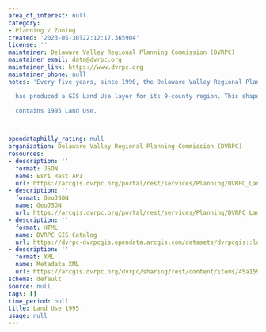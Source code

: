 ```yaml
---
area_of_interest: null
category:
- Planning / Zoning
created: '2023-05-30T22:12:17.365904'
license: ''
maintainer: Delaware Valley Regional Planning Commission (DVRPC)
maintainer_email: data@dvrpc.org
maintainer_link: https://www.dvrpc.org
maintainer_phone: null
notes: 'Every five years, since 1990, the Delaware Valley Regional Planning Commission

  has produced a GIS Land Use layer for its 9-county region. This shapefile

  contains 1995 Land Use.


  '
opendataphilly_rating: null
organization: Delaware Valley Regional Planning Commission (DVRPC)
resources:
- description: ''
  format: JSON
  name: Esri Rest API
  url: https://arcgis.dvrpc.org/portal/rest/services/Planning/DVRPC_LandUse_1995/FeatureServer/0
- description: ''
  format: GeoJSON
  name: GeoJSON
  url: https://arcgis.dvrpc.org/portal/rest/services/Planning/DVRPC_LandUse_1995/FeatureServer/0/query?where=1=1&outsr=4326&outfields=*&f=geojson
- description: ''
  format: HTML
  name: DVRPC GIS Catalog
  url: https://dvrpc-dvrpcgis.opendata.arcgis.com/datasets/dvrpcgis::land-use-1995
- description: ''
  format: XML
  name: Metadata XML
  url: https://arcgis.dvrpc.org/dvrpc/sharing/rest/content/items/45a1596dbe22493baa02af2388cc0bf5/info/metadata/metadata.xml?format=default
schema: default
source: null
tags: []
time_period: null
title: Land Use 1995
usage: null
---
```

